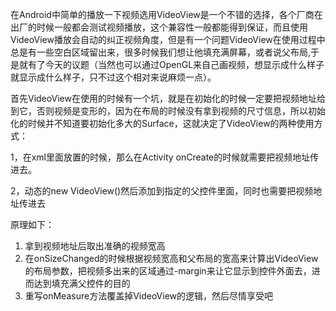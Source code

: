 ​	在Android中简单的播放一下视频选用VideoView是一个不错的选择，各个厂商在出厂的时候一般都会测试视频播放，这个兼容性一般都能得到保证，而且使用VideoView播放会自动的纠正视频角度，但是有一个问题VideoView在使用过程中总是有一些空白区域留出来，很多时候我们想让他填充满屏幕，或者说父布局,于是就有了今天的议题（当然也可以通过OpenGL来自己画视频，想显示成什么样子就显示成什么样子，只不过这个相对来说麻烦一点）。

​	首先VideoView在使用的时候有一个坑，就是在初始化的时候一定要把视频地址给到它，否则视频是变形的，因为在布局的时候没有拿到视频的尺寸信息，所以初始化的时候并不知道要初始化多大的Surface，这就决定了VideoView的两种使用方式：

1，在xml里面放置的时候，那么在Activity onCreate的时候就需要把视频地址传进去。

2，动态的new VideoView()然后添加到指定的父控件里面，同时也需要把视频地址传进去



原理如下：

1. 拿到视频地址后取出准确的视频宽高
2. 在onSizeChanged的时候根据视频宽高和父布局的宽高来计算出VideoView的布局参数，把视频多出来的区域通过-margin来让它显示到控件外面去，进而达到填充满父控件的目的
3. 重写onMeasure方法覆盖掉VideoView的逻辑，然后尽情享受吧


